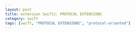 ```yaml
---
layout: post
title: extension Swift2: PROTOCOL EXTENSIONS
category: swift
tags: [swift, "PROTOCOL EXTENSIONS", "protocol-oriented"]
---
```

